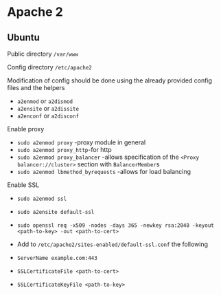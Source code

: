 # Apache 2 

## Ubuntu

Public directory
`/var/www`

Config directory
`/etc/apache2`

Modification of config should be done using the already provided config files and the helpers

* `a2enmod` or `a2dismod`
* `a2ensite` or `a2dissite`
* `a2enconf` or `a2disconf`

Enable proxy

* `sudo a2enmod proxy` -proxy module in general
* `sudo a2enmod proxy_http`-for http
* `sudo a2enmod proxy_balancer` -allows specification of the `<Proxy balancer://cluster>` section with `BalancerMember`s
* `sudo a2enmod lbmethod_byrequests` -allows for load balancing

Enable SSL

* `sudo a2enmod ssl`
* `sudo a2ensite default-ssl`
* `sudo openssl req -x509 -nodes -days 365 -newkey rsa:2048 -keyout <path-to-key> -out <path-to-cert>`

* Add to `/etc/apache2/sites-enabled/default-ssl.conf` the following
* `ServerName example.com:443`
* `SSLCertificateFile <path-to-cert>`
* `SSLCertificateKeyFile <path-to-key>`
